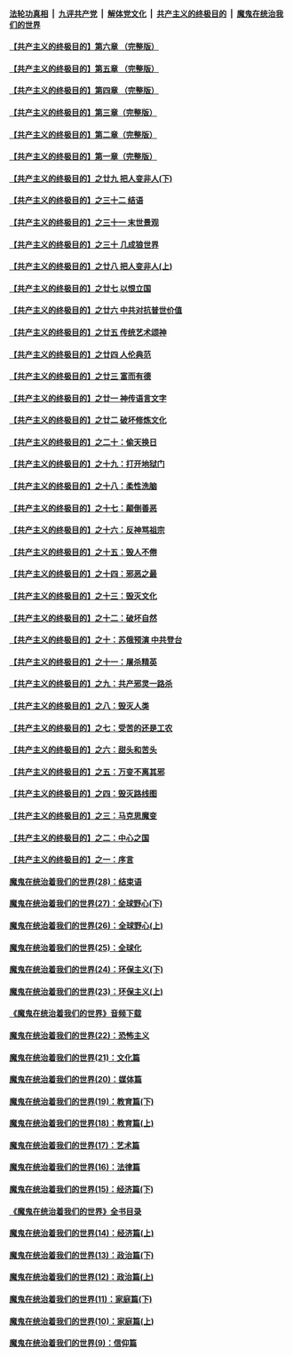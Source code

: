 

####  [法轮功真相](../../../../basic/blob/master/README.md?t=06140301) &nbsp;|&nbsp; [九评共产党](../../../../9ping.md/blob/master/README.md?t=06140301) &nbsp;|&nbsp; [解体党文化](../../../../jtdwh.md/blob/master/README.md?t=06140301)  &nbsp;|&nbsp; [共产主义的终极目的](../../../../gczydzjmd.md/blob/master/README.md?t=06140301) &nbsp;|&nbsp; [魔鬼在统治我们的世界](../../../../mgztzwmdsj.md/blob/master/README.md?t=06140301) 

#### [【共产主义的终极目的】第六章 （完整版）](../pages/nsc422/n11428913.md?t=06140301) 

#### [【共产主义的终极目的】第五章 （完整版）](../pages/nsc422/n11428912.md?t=06140301) 

#### [【共产主义的终极目的】第四章 （完整版）](../pages/nsc422/n11428907.md?t=06140301) 

#### [【共产主义的终极目的】第三章（完整版）](../pages/nsc422/n11428848.md?t=06140301) 

#### [【共产主义的终极目的】第二章（完整版）](../pages/nsc422/n11428831.md?t=06140301) 

#### [【共产主义的终极目的】第一章（完整版）](../pages/nsc422/n11417651.md?t=06140301) 

#### [【共产主义的终极目的】之廿九 把人变非人(下)](../pages/nsc422/n11344140.md?t=06140301) 

#### [【共产主义的终极目的】之三十二 结语](../pages/nsc422/n11360535.md?t=06140301) 

#### [【共产主义的终极目的】之三十一 末世景观](../pages/nsc422/n11351129.md?t=06140301) 

#### [【共产主义的终极目的】之三十 几成狼世界](../pages/nsc422/n11348280.md?t=06140301) 

#### [【共产主义的终极目的】之廿八 把人变非人(上)](../pages/nsc422/n11340492.md?t=06140301) 

#### [【共产主义的终极目的】之廿七 以恨立国](../pages/nsc422/n11336944.md?t=06140301) 

#### [【共产主义的终极目的】之廿六 中共对抗普世价值](../pages/nsc422/n11324785.md?t=06140301) 

#### [【共产主义的终极目的】之廿五 传统艺术颂神](../pages/nsc422/n11296396.md?t=06140301) 

#### [【共产主义的终极目的】之廿四 人伦典范](../pages/nsc422/n11296397.md?t=06140301) 

#### [【共产主义的终极目的】之廿三 富而有德](../pages/nsc422/n11283598.md?t=06140301) 

#### [【共产主义的终极目的】之廿一 神传语言文字](../pages/nsc422/n11263265.md?t=06140301) 

#### [【共产主义的终极目的】之廿二 破坏修炼文化](../pages/nsc422/n11245728.md?t=06140301) 

#### [【共产主义的终极目的】之二十：偷天换日](../pages/nsc422/n11238846.md?t=06140301) 

#### [【共产主义的终极目的】之十九：打开地狱门](../pages/nsc422/n11206376.md?t=06140301) 

#### [【共产主义的终极目的】之十八：柔性洗脑](../pages/nsc422/n11199994.md?t=06140301) 

#### [【共产主义的终极目的】之十七：颠倒善恶](../pages/nsc422/n11179782.md?t=06140301) 

#### [【共产主义的终极目的】之十六：反神骂祖宗](../pages/nsc422/n11166798.md?t=06140301) 

#### [【共产主义的终极目的】之十五：毁人不倦](../pages/nsc422/n11166792.md?t=06140301) 

#### [【共产主义的终极目的】之十四：邪恶之最](../pages/nsc422/n11150249.md?t=06140301) 

#### [【共产主义的终极目的】之十三：毁灭文化](../pages/nsc422/n11135227.md?t=06140301) 

#### [【共产主义的终极目的】之十二：破坏自然](../pages/nsc422/n11135214.md?t=06140301) 

#### [【共产主义的终极目的】之十：苏俄预演 中共登台](../pages/nsc422/n11118424.md?t=06140301) 

#### [【共产主义的终极目的】之十一：屠杀精英](../pages/nsc422/n11118442.md?t=06140301) 

#### [【共产主义的终极目的】之九：共产邪灵一路杀](../pages/nsc422/n11114139.md?t=06140301) 

#### [【共产主义的终极目的】之八：毁灭人类](../pages/nsc422/n11108503.md?t=06140301) 

#### [【共产主义的终极目的】之七：受苦的还是工农](../pages/nsc422/n11101809.md?t=06140301) 

#### [【共产主义的终极目的】之六：甜头和苦头](../pages/nsc422/n11096971.md?t=06140301) 

#### [【共产主义的终极目的】之五：万变不离其邪](../pages/nsc422/n11091285.md?t=06140301) 

#### [【共产主义的终极目的】之四：毁灭路线图](../pages/nsc422/n11086284.md?t=06140301) 

#### [【共产主义的终极目的】之三：马克思魔变](../pages/nsc422/n11061941.md?t=06140301) 

#### [【共产主义的终极目的】之二：中心之国](../pages/nsc422/n11047728.md?t=06140301) 

#### [【共产主义的终极目的】之一：序言](../pages/nsc422/n11086077.md?t=06140301) 

#### [魔鬼在统治着我们的世界(28)：结束语](../pages/nsc422/n10936246.md?t=06140301) 

#### [魔鬼在统治着我们的世界(27)：全球野心(下)](../pages/nsc422/n10928319.md?t=06140301) 

#### [魔鬼在统治着我们的世界(26)：全球野心(上)](../pages/nsc422/n10900318.md?t=06140301) 

#### [魔鬼在统治着我们的世界(25)：全球化](../pages/nsc422/n10788205.md?t=06140301) 

#### [魔鬼在统治着我们的世界(24)：环保主义(下)](../pages/nsc422/n10695307.md?t=06140301) 

#### [魔鬼在统治着我们的世界(23)：环保主义(上)](../pages/nsc422/n10688613.md?t=06140301) 

#### [《魔鬼在统治着我们的世界》音频下载](../pages/nsc422/n10635553.md?t=06140301) 

#### [魔鬼在统治着我们的世界(22)：恐怖主义](../pages/nsc422/n10614727.md?t=06140301) 

#### [魔鬼在统治着我们的世界(21)：文化篇](../pages/nsc422/n10597706.md?t=06140301) 

#### [魔鬼在统治着我们的世界(20)：媒体篇](../pages/nsc422/n10586579.md?t=06140301) 

#### [魔鬼在统治着我们的世界(19)：教育篇(下)](../pages/nsc422/n10564808.md?t=06140301) 

#### [魔鬼在统治着我们的世界(18)：教育篇(上)](../pages/nsc422/n10526970.md?t=06140301) 

#### [魔鬼在统治着我们的世界(17)：艺术篇](../pages/nsc422/n10499093.md?t=06140301) 

#### [魔鬼在统治着我们的世界(16)：法律篇](../pages/nsc422/n10485969.md?t=06140301) 

#### [魔鬼在统治着我们的世界(15)：经济篇(下)](../pages/nsc422/n10469975.md?t=06140301) 

#### [《魔鬼在统治着我们的世界》全书目录](../pages/nsc422/n10464261.md?t=06140301) 

#### [魔鬼在统治着我们的世界(14)：经济篇(上)](../pages/nsc422/n10457370.md?t=06140301) 

#### [魔鬼在统治着我们的世界(13)：政治篇(下)](../pages/nsc422/n10448270.md?t=06140301) 

#### [魔鬼在统治着我们的世界(12)：政治篇(上)](../pages/nsc422/n10444576.md?t=06140301) 

#### [魔鬼在统治着我们的世界(11)：家庭篇(下)](../pages/nsc422/n10440961.md?t=06140301) 

#### [魔鬼在统治着我们的世界(10)：家庭篇(上)](../pages/nsc422/n10435448.md?t=06140301) 

#### [魔鬼在统治着我们的世界(9)：信仰篇](../pages/nsc422/n10432159.md?t=06140301) 

